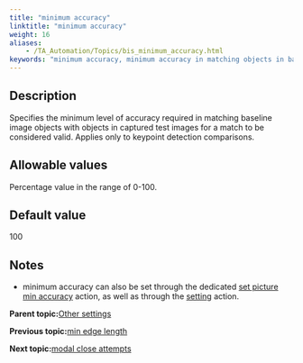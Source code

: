 ```yaml
--- 
title: "minimum accuracy"
linktitle: "minimum accuracy"
weight: 16
aliases: 
    - /TA_Automation/Topics/bis_minimum_accuracy.html
keywords: "minimum accuracy, minimum accuracy in matching objects in baseline image with objects in captured test image, minimum degree of accuracy in image matching"
---
```


## Description

Specifies the minimum level of accuracy required in matching baseline image objects with objects in captured test images for a match to be considered valid. Applies only to keypoint detection comparisons.

## Allowable values

Percentage value in the range of 0-100.

## Default value

100

## Notes

-   minimum accuracy can also be set through the dedicated [set picture min accuracy](/TA_Automation/Topics/bia_set_picture_min_accuracy.html) action, as well as through the [setting](/TA_Automation/Topics/bia_setting.html) action.

**Parent topic:**[Other settings](/TA_Automation/Topics/bis_other.html)

**Previous topic:**[min edge length](/TA_Automation/Topics/bis_min_edge_length.html)

**Next topic:**[modal close attempts](/TA_Automation/Topics/bis_modal_close_attempts.html)

